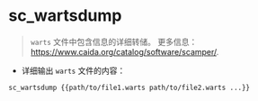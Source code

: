 # sc_wartsdump

> `warts` 文件中包含信息的详细转储。
> 更多信息：<https://www.caida.org/catalog/software/scamper/>.

- 详细输出 `warts` 文件的内容：

`sc_wartsdump {{path/to/file1.warts path/to/file2.warts ...}}`